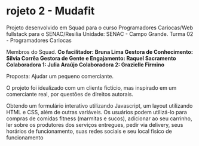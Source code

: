 <h1>rojeto 2 - Mudafit</h1>

Projeto desenvolvido em Squad para o curso Programadores Cariocas/Web fullstack para o SENAC/Resilia Unidade: SENAC - Campo Grande. Turma 02 - Programadores Cariocas 

Membros do Squad. <strong>Co facilitador: Bruna Lima Gestora de Conhecimento: Silvia Corrêa Gestora de Gente e Engajamento: Raquel Sacramento Colaboradora 1: Julia Araújo Colaboradora 2: Grazielle Firmino</strong>

Proposta: Ajudar um pequeno comerciante. 

O projeto foi idealizado com um cliente fictício, mas inspirado em um comerciante real, por questões de direitos autorais. 

Obtendo um formulário interativo utilizando Javascript, um layout utilizando HTML e CSS, além de outras variáveis. Os usuários podem utilizá-lo para compras de comidas fitness (marmitas e sucos), adicionar ao seu carrinho, ler sobre os produtores dos serviços entregues, pedir via delivery, seus horários de funcionamento, suas redes sociais e seu local físico de funcionamento 

